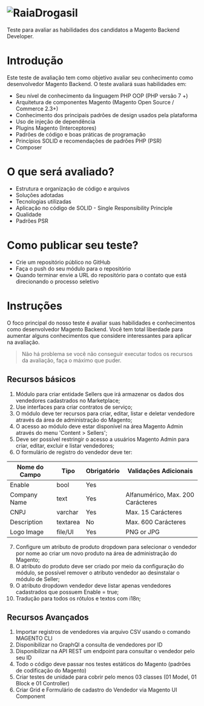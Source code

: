 ![RaiaDrogasil](https://media-exp1.licdn.com/dms/image/C560BAQEHYVN7WGADHg/company-logo_100_100/0/1519869614526?e=1623888000&v=beta&t=ypBOUzzjt0PT6CzkN9_5uCf3haNrYY9ZanBikfxwC88)
========      
Teste para avaliar as habilidades dos candidatos a Magento Backend Developer.

# Introdução
Este teste de avaliação tem como objetivo avaliar seu conhecimento como desenvolvedor Magento Backend. O teste avaliará suas habilidades em:

- Seu nível de conhecimento da linguagem PHP OOP (PHP versão 7 +)
- Arquitetura de componentes Magento (Magento Open Source / Commerce 2.3+)
- Conhecimento dos principais padrões de design usados ​​pela plataforma
- Uso de injeção de dependência
- Plugins Magento (Interceptores)
- Padrões de código e boas práticas de programação
- Princípios SOLID e recomendações de padrões PHP (PSR)
- Composer

# O que será avaliado?
- Estrutura e organização de código e arquivos
- Soluções adotadas
- Tecnologias utilizadas
- Aplicação no código de SOLID - Single Responsibility Principle 
- Qualidade
- Padrões PSR

# Como publicar seu teste?
- Crie um repositório público no GitHub
- Faça o push do seu módulo para o repositório
- Quando terminar envie a URL do repositório para o contato que está direcionando o processo seletivo

# Instruções
O foco principal do nosso teste é avaliar suas habilidades e conhecimentos como desenvolvedor Magento Backend.
Você tem total liberdade para aumentar alguns conhecimentos que considere interessantes para aplicar na avaliação.

>Não há problema se você não conseguir executar todos os recursos da avaliação, faça o máximo que puder.

## Recursos básicos
1. Módulo para criar entidade Sellers que irá armazenar os dados dos vendedores cadastrados no Marketplace;
2. Use interfaces para criar contratos de serviço;
3. O módulo deve ter recursos para criar, editar, listar e deletar vendedore através da área de administração do Magento;
4. O acesso ao módulo deve estar disponível na área Magento Admin através do menu 'Content > Sellers';
5. Deve ser possível restringir o acesso a usuários Magento Admin para criar, editar, excluir e listar vendedores;
6. O formulário de registro do vendedor deve ter:

| Nome do Campo    | Tipo        | Obrigatório | Validações Adicionais         |
|------------------|-------------|----------|----------------------------------|
| Enable           | bool        | Yes      |                                  |
| Company Name     | text        | Yes      | Alfanumérico, Max. 200 Carácteres|
| CNPJ             | varchar     | Yes      | Max. 15 Carácteres               |
| Description      | textarea    | No       | Max. 600 Carácteres              |
| Logo Image       | file/UI     | Yes      | PNG or JPG                       |

7. Configure um atributo de produto dropdown para selecionar o vendedor por nome ao criar um novo produto na área de administração do Magento;
8. O atributo do produto deve ser criado por meio da configuração do módulo, se possível remover o atributo vendedor ao desinstalar o módulo de Seller;
9. O atributo dropdown vendedor deve listar apenas vendedores cadastrados que possuem Enable = true;
10. Tradução para todos os rótulos e textos com i18n;

## Recursos Avançados
1. Importar registros de vendedores via arquivo CSV usando o comando MAGENTO CLI
2. Disponibilizar no GraphQl a consulta de vendedores por ID
3. Disponibilizar na API REST um endpoint para consultar o vendedor pelo seu ID
4. Todo o código deve passar nos testes estáticos do Magento (padrões de codificação do Magento)
5. Criar testes de unidade para cobrir pelo menos 03 classes (01 Model, 01 Block e 01 Controller)
6. Criar Grid e Formulário de cadastro do Vendedor via Magento UI Component

